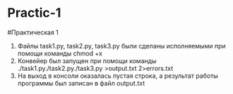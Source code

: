 # Practic-1
#Практическая 1
1. Файлы task1.py, task2.py, task3.py были сделаны исполняемыми при помощи команды chmod +x
2. Конвейер был запущен при помощи команды ./task1.py./task2.py./task3.py >output.txt 2>errors.txt
3. На выход в консоли оказалась пустая строка, а результат работы программы был записан в файл output.txt
